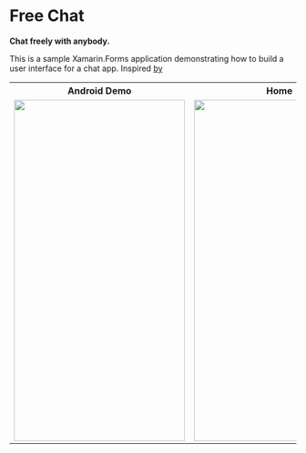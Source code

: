 
# Free Chat

__Chat freely with anybody.__

This is a sample Xamarin.Forms application demonstrating how to build a user interface for a chat app.
Inspired [by]([https://dribbble.com/shots/10446738-Direct-messaging-mobile-app-design])

<html>
  <table style="width:100%">
    <tr>
      <th>Android Demo</th>
      <th>Home</th> 
    </tr>
    <tr>
      <td><img height="600"  width="300" src="images/freechatAndroidDemo.gif"></td>
      <td><img  height="600"  width="300" src="images/freechatiOSDemo.png"></td>
    </tr>
  </table>
</html>
